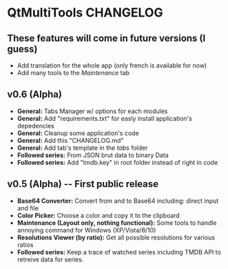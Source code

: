 # QtMultiTools CHANGELOG

## These features will come in future versions (I guess)
* Add translation for the whole app (only french is available for now)
* Add many tools to the *Maintenance* tab

## v0.6 (Alpha)
* **General:** Tabs Manager w/ options for each modules
* **General:** Add "requirements.txt" for easly install application's depedencies
* **General:** Cleanup some application's code
* **General:** Add this "CHANGELOG.md"
* **General:** Add tab's template in the *tabs* folder
* **Followed series:** From JSON brut data to binary Data
* **Followed series:** Add "tmdb.key" in root folder instead of right in code

## v0.5 (Alpha) -- First public release
* **Base64 Converter:** Convert from and to Base64 including: direct input and file
* **Color Picker:** Choose a color and copy it to the clipboard
* **Maintenance (Layout only, nothing functional):** Some tools to handle annoying command for Windows (XP/Vista/8/10)
* **Resolutions Viewer (by ratio):** Get all possible resolutions for various ratios
* **Followed series:** Keep a trace of watched series including TMDB API to retreive data for series.
